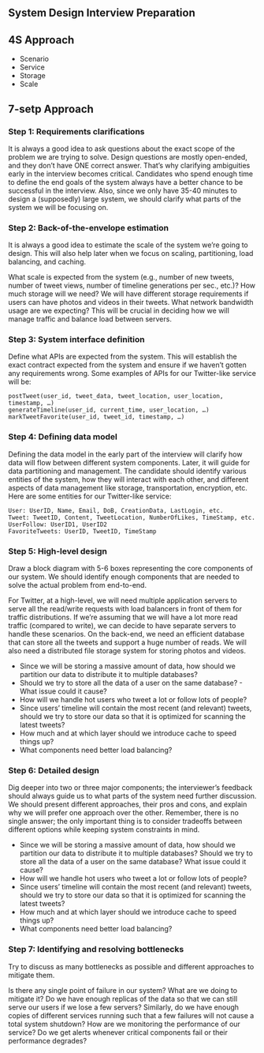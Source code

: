 ## System Design Interview Preparation

## 4S Approach
- Scenario
- Service
- Storage
- Scale 

## 7-setp Approach
### **Step 1: Requirements clarifications**

It is always a good idea to ask questions about the exact scope of the problem we are trying to solve. Design questions are mostly open-ended, and they don’t have ONE correct answer. That’s why clarifying ambiguities early in the interview becomes critical. Candidates who spend enough time to define the end goals of the system always have a better chance to be successful in the interview. Also, since we only have 35-40 minutes to design a (supposedly) large system, we should clarify what parts of the system we will be focusing on.

### **Step 2: Back-of-the-envelope estimation**

It is always a good idea to estimate the scale of the system we’re going to design. This will also help later when we focus on scaling, partitioning, load balancing, and caching.

What scale is expected from the system (e.g., number of new tweets, number of tweet views, number of timeline generations per sec., etc.)?
How much storage will we need? We will have different storage requirements if users can have photos and videos in their tweets.
What network bandwidth usage are we expecting? This will be crucial in deciding how we will manage traffic and balance load between servers.

### **Step 3: System interface definition**

Define what APIs are expected from the system. This will establish the exact contract expected from the system and ensure if we haven’t gotten any requirements wrong. Some examples of APIs for our Twitter-like service will be:

```
postTweet(user_id, tweet_data, tweet_location, user_location, timestamp, …)  
generateTimeline(user_id, current_time, user_location, …)  
markTweetFavorite(user_id, tweet_id, timestamp, …)  
```

### **Step 4: Defining data model**

Defining the data model in the early part of the interview will clarify how data will flow between different system components. Later, it will guide for data partitioning and management. The candidate should identify various entities of the system, how they will interact with each other, and different aspects of data management like storage, transportation, encryption, etc. Here are some entities for our Twitter-like service:

```
User: UserID, Name, Email, DoB, CreationData, LastLogin, etc.
Tweet: TweetID, Content, TweetLocation, NumberOfLikes, TimeStamp, etc.
UserFollow: UserID1, UserID2
FavoriteTweets: UserID, TweetID, TimeStamp
```
### **Step 5: High-level design**

Draw a block diagram with 5-6 boxes representing the core components of our system. We should identify enough components that are needed to solve the actual problem from end-to-end.

For Twitter, at a high-level, we will need multiple application servers to serve all the read/write requests with load balancers in front of them for traffic distributions. If we’re assuming that we will have a lot more read traffic (compared to write), we can decide to have separate servers to handle these scenarios. On the back-end, we need an efficient database that can store all the tweets and support a huge number of reads. We will also need a distributed file storage system for storing photos and videos.

- Since we will be storing a massive amount of data, how should we partition our data to distribute it to multiple databases? 
- Should we try to store all the data of a user on the same database? - What issue could it cause?
- How will we handle hot users who tweet a lot or follow lots of people?
- Since users’ timeline will contain the most recent (and relevant) tweets, should we try to store our data so that it is optimized for scanning the latest tweets?
- How much and at which layer should we introduce cache to speed things up?
- What components need better load balancing?

### **Step 6: Detailed design**
Dig deeper into two or three major components; the interviewer’s feedback should always guide us to what parts of the system need further discussion. We should present different approaches, their pros and cons, and explain why we will prefer one approach over the other. Remember, there is no single answer; the only important thing is to consider tradeoffs between different options while keeping system constraints in mind.

- Since we will be storing a massive amount of data, how should we partition our data to distribute it to multiple databases? Should we try to store all the data of a user on the same database? What issue could it cause?
- How will we handle hot users who tweet a lot or follow lots of people?
- Since users’ timeline will contain the most recent (and relevant) tweets, should we try to store our data so that it is optimized for scanning the latest tweets?
- How much and at which layer should we introduce cache to speed things up?
- What components need better load balancing?

### **Step 7: Identifying and resolving bottlenecks**
Try to discuss as many bottlenecks as possible and different approaches to mitigate them.

Is there any single point of failure in our system? What are we doing to mitigate it?
Do we have enough replicas of the data so that we can still serve our users if we lose a few servers?
Similarly, do we have enough copies of different services running such that a few failures will not cause a total system shutdown?
How are we monitoring the performance of our service? Do we get alerts whenever critical components fail or their performance degrades?

